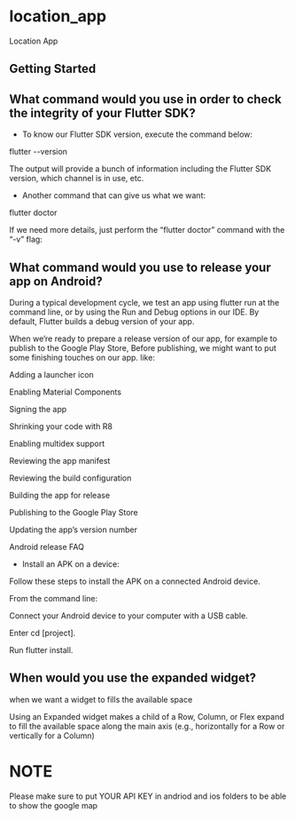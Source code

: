 # location_app

Location App

## Getting Started

## What command would you use in order to check the integrity of your Flutter SDK?

- To know our Flutter SDK version, execute the command below: 

flutter --version

The output will provide a bunch of information including the Flutter SDK version, which channel is in use, etc.

- Another command that can give us what we want:

flutter doctor

If we need more details, just perform the “flutter doctor” command with the “-v” flag:

## What command would you use to release your app on Android?

During a typical development cycle, we test an app using flutter run at the command line, or by using the Run and Debug options in our IDE. By default, Flutter builds a debug version of your app.

When we’re ready to prepare a release version of our app, for example to publish to the Google Play Store, Before publishing, we might want to put some finishing touches on our app. like:

Adding a launcher icon

Enabling Material Components

Signing the app

Shrinking your code with R8

Enabling multidex support

Reviewing the app manifest

Reviewing the build configuration

Building the app for release

Publishing to the Google Play Store

Updating the app’s version number

Android release FAQ

- Install an APK on a device:

Follow these steps to install the APK on a connected Android device.

From the command line:

Connect your Android device to your computer with a USB cable.

Enter cd [project].

Run flutter install.

## When would you use the expanded widget?

when we want a widget to fills the available space

Using an Expanded widget makes a child of a Row, Column, or Flex expand to fill the available space along the main axis (e.g., horizontally for a Row or vertically for a Column)

# NOTE
Please make sure to put YOUR API KEY in andriod and ios folders to be able to show the google map

